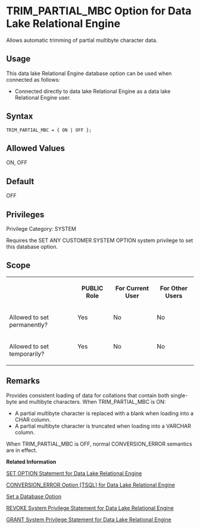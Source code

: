 <!-- loioa66588f484f21015814ea5ee2686d57e -->

# TRIM\_PARTIAL\_MBC Option for Data Lake Relational Engine

Allows automatic trimming of partial multibyte character data.



<a name="loioa66588f484f21015814ea5ee2686d57e__section_d3p_24q_znb"/>

## Usage

This data lake Relational Engine database option can be used when connected as follows:

-   Connected directly to data lake Relational Engine as a data lake Relational Engine user.



<a name="loioa66588f484f21015814ea5ee2686d57e__section_kng_drh_mrb"/>

## Syntax

```
TRIM_PARTIAL_MBC = { ON | OFF };
```



<a name="loioa66588f484f21015814ea5ee2686d57e__iq_refso_1064"/>

## Allowed Values

ON, OFF



<a name="loioa66588f484f21015814ea5ee2686d57e__iq_refso_1065"/>

## Default

OFF



<a name="loioa66588f484f21015814ea5ee2686d57e__section_k3c_gxb_3qb"/>

## Privileges

Privilege Category: SYSTEM

Requires the SET ANY CUSTOMER SYSTEM OPTION system privilege to set this database option.



<a name="loioa66588f484f21015814ea5ee2686d57e__iq_refso_1066"/>

## Scope


<table>
<tr>
<th valign="top">

 

</th>
<th valign="top">

PUBLIC Role

</th>
<th valign="top">

For Current User

</th>
<th valign="top">

For Other Users

</th>
</tr>
<tr>
<td valign="top">

Allowed to set permanently?

</td>
<td valign="top">

Yes

</td>
<td valign="top">

No

</td>
<td valign="top">

No

</td>
</tr>
<tr>
<td valign="top">

Allowed to set temporarily?

</td>
<td valign="top">

Yes

</td>
<td valign="top">

No

</td>
<td valign="top">

No

</td>
</tr>
</table>



<a name="loioa66588f484f21015814ea5ee2686d57e__iq_refso_1067"/>

## Remarks

Provides consistent loading of data for collations that contain both single-byte and multibyte characters. When TRIM\_PARTIAL\_MBC is ON:

-   A partial multibyte character is replaced with a blank when loading into a CHAR column.
-   A partial multibyte character is truncated when loading into a VARCHAR column.

When TRIM\_PARTIAL\_MBC is OFF, normal CONVERSION\_ERROR semantics are in effect.

**Related Information**  


[SET OPTION Statement for Data Lake Relational Engine](../080-sql-statements/set-option-statement-for-data-lake-relational-engine-a625da7.md "Changes options that affect the behavior of the database and its compatibility with Transact-SQL. Setting the value of an option can change the behavior for all users or an individual user, in either a temporary or permanent scope.")

[CONVERSION\_ERROR Option \[TSQL\] for Data Lake Relational Engine](conversion-error-option-tsql-for-data-lake-relational-engine-a63018a.md "Controls reporting of data type conversion failures on fetching information from the database.")

[Set a Database Option](set-a-database-option-0dcb893.md "You set options with the SET OPTION statement.")

[REVOKE System Privilege Statement for Data Lake Relational Engine](../080-sql-statements/revoke-system-privilege-statement-for-data-lake-relational-engine-a3eadda.md "Removes specific system privileges from specific users and the right to administer the privilege.")

[GRANT System Privilege Statement for Data Lake Relational Engine](../080-sql-statements/grant-system-privilege-statement-for-data-lake-relational-engine-a3dfcb0.md "Grants specific system privileges to users or roles, with or without administrative rights.")

